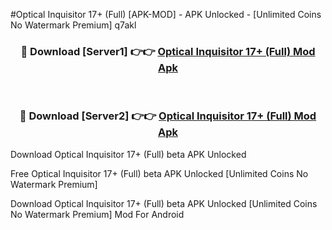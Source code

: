 #Optical Inquisitor 17+ (Full) [APK-MOD] - APK Unlocked - [Unlimited Coins No Watermark Premium] q7akl



<div align="center">

<h3>🔴 Download [Server1] 👉👉 <a href="https://momento.my/?title=Optical_Inquisitor_17+_(Full)">Optical Inquisitor 17+ (Full) Mod Apk</a></h3><br>

<h3>🔴 Download [Server2] 👉👉 <a href="https://momento.my/?title=Optical_Inquisitor_17+_(Full)">Optical Inquisitor 17+ (Full) Mod Apk</a></h3>
</div>



Download Optical Inquisitor 17+ (Full) beta APK Unlocked

Free Optical Inquisitor 17+ (Full) beta APK Unlocked [Unlimited Coins No Watermark Premium]

Download Optical Inquisitor 17+ (Full) beta APK Unlocked [Unlimited Coins No Watermark Premium] Mod For Android
